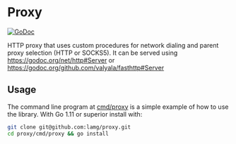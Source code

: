 # Proxy

[![GoDoc](https://godoc.org/github.com/lamg/proxy?status.svg)](https://godoc.org/github.com/lamg/proxy)

HTTP proxy that uses custom procedures for network dialing and parent proxy selection (HTTP or SOCKS5). It can be served using https://godoc.org/net/http#Server or https://godoc.org/github.com/valyala/fasthttp#Server

## Usage

The command line program at [cmd/proxy](cmd/proxy) is a simple example of how to use the library. With Go 1.11 or superior install with:

```sh
git clone git@github.com:lamg/proxy.git
cd proxy/cmd/proxy && go install
```